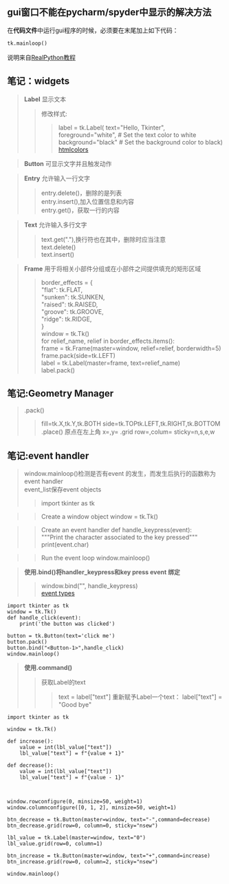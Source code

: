 ## gui窗口不能在pycharm/spyder中显示的解决方法

 在**代码文件**中运行gui程序的时候，必须要在末尾加上如下代码：
 

```python
tk.mainloop()
```
说明来自[RealPython教程](https://realpython.com/python-gui-tkinter/#building-your-first-python-gui-application-with-tkinter)

## 笔记：widgets

>**Label**	显示文本
>> 修改样式:  
>>>label = tk.Label(
>>>text="Hello, Tkinter",  
>>>foreground="white",  # Set the text color to white  
>>>background="black"  # Set the background color to black)
>>[htmlcolors](https://htmlcolorcodes.com/color-names/)


>**Button**	可显示文字并且触发动作


>**Entry**	允许输入一行文字
>>entry.delete()，删除的是列表  
>>entry.insert(),加入位置信息和内容  
>>entry.get()，获取一行的内容


>**Text**	允许输入多行文字
>>text.get("<line>.<char>"),换行符也在其中，删除时应当注意  
>>text.delete()    
>>text.insert()


>**Frame**	用于将相关小部件分组或在小部件之间提供填充的矩形区域  
>>border_effects = {  
>>"flat": tk.FLAT,  
>>"sunken": tk.SUNKEN,  
>>"raised": tk.RAISED,  
>>"groove": tk.GROOVE,  
>>"ridge": tk.RIDGE,  
>>}  
>>window = tk.Tk()  
>>for relief_name, relief in border_effects.items():  
>>frame = tk.Frame(master=window, relief=relief, borderwidth=5)  
>>frame.pack(side=tk.LEFT)  
>>label = tk.Label(master=frame, text=relief_name)  
>>label.pack()



## 笔记:Geometry Manager
>.pack()
>>fill=tk.X,tk.Y,tk.BOTH
>>side=tk.TOPtk.LEFT,tk.RIGHT,tk.BOTTOM
>.place()
>>原点在左上角
>>x=,y=
>.grid
>>row=,colum=
>>sticky=n,s,e,w

## 笔记:event handler
>window.mainloop()检测是否有event 的发生，而发生后执行的函数称为event handler  
>event_list保存event objects
>>import tkinter as tk

>>Create a window object
>>window = tk.Tk()

>>Create an event handler
>>def handle_keypress(event):  
>>"""Print the character associated to the key pressed"""
 >>print(event.char)

>>Run the event loop
>>window.mainloop()


>**使用.bind()将handler_keypress和key press event 绑定**  
>>window.bind("<Key>", handle_keypress)  
>>[event types](https://web.archive.org/web/20190512164300/http://infohost.nmt.edu/tcc/help/pubs/tkinter/web/event-types.html)

    import tkinter as tk
    window = tk.Tk()
    def handle_click(event):
        print('the button was clicked')

    button = tk.Button(text='click me')
    button.pack()
    button.bind("<Button-1>",handle_click)
    window.mainloop()

>**使用.command()**
>>获取Label的text
>>>text = label["text"]
>>重新赋予Label一个text：
>>>label["text"] = "Good bye"
```
import tkinter as tk

window = tk.Tk()

def increase():
    value = int(lbl_value["text"])
    lbl_value["text"] = f"{value + 1}"

def decrease():
    value = int(lbl_value["text"])
    lbl_value["text"] = f"{value - 1}"



window.rowconfigure(0, minsize=50, weight=1)
window.columnconfigure([0, 1, 2], minsize=50, weight=1)

btn_decrease = tk.Button(master=window, text="-",command=decrease)
btn_decrease.grid(row=0, column=0, sticky="nsew")

lbl_value = tk.Label(master=window, text="0")
lbl_value.grid(row=0, column=1)

btn_increase = tk.Button(master=window, text="+",command=increase)
btn_increase.grid(row=0, column=2, sticky="nsew")

window.mainloop()
```
 
